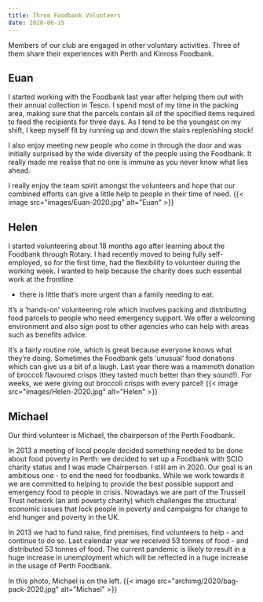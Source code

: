 ```yaml
---
title: Three Foodbank Volunteers
date: 2020-06-15
---
```

Members of our club are engaged in other voluntary activities. Three of them share their experiences with
Perth and Kinross Foodbank.

## Euan

I started working with the Foodbank last year after helping them out with their annual collection in Tesco.
I spend most of my time in the packing area, making sure that the parcels contain all of the specified items
required to feed the recipients for three days. As I tend to be the youngest on my shift, I keep myself
fit by running up and down the stairs replenishing stock!

I also enjoy meeting new people who come in through the door and was initially surprised by the wide
diversity of the people using the Foodbank. It really made me realise that no one is immune as you never
know what lies ahead.

I really enjoy the team spirit amongst the volunteers and hope that our combined efforts can give a
little help to people in their time of need.
{{< image src="images/Euan-2020.jpg" alt="Euan" >}}

## Helen

I started volunteering about 18 months ago after learning about the Foodbank through Rotary. I had
recently moved to being fully self-employed, so for the first time, had the flexibility to volunteer 
during the working week. I wanted to help because the charity does such essential work at the frontline
 - there is little that’s more urgent than a family needing to eat.

It’s a ‘hands-on’ volunteering role which involves packing and distributing food parcels to people who
need emergency support. We offer a welcoming environment and also sign post to other agencies who can
help with areas such as benefits advice.

It’s a fairly routine role, which is great because everyone knows what they’re doing. Sometimes the
Foodbank gets ‘unusual’ food donations which can give us a bit of a laugh. Last year there was a mammoth
donation of broccoli flavoured crisps (they tasted much better than they sound!). For weeks, we were
giving out broccoli crisps with every parcel!
{{< image src="images/Helen-2020.jpg" alt="Helen" >}}

## Michael

Our third volunteer is Michael, the chairperson of the Perth Foodbank.

In 2013 a meeting of local people decided something needed to be done about food poverty in Perth:
we decided to set up a Foodbank with SCIO charity status and I was made Chairperson. I still am in 2020.
Our goal is an ambitious one - to end the need for foodbanks. While we work towards it we are committed
to helping to provide the best possible support and emergency food to people in crisis. Nowadays we are
part of the Trussell Trust network (an anti poverty charity) which challenges the structural economic
issues that lock people in poverty and campaigns for change to end hunger and poverty in the UK.

In 2013 we had to fund raise, find premises, find volunteers to help - and continue to do so. Last
calendar year we received 53 tonnes of food - and distributed 53 tonnes of food. The current pandemic
is likely to result in a huge increase in unemployment which will be reflected in a huge increase in
the usage of Perth Foodbank.

In this photo, Michael is on the left.
{{< image src="archimg/2020/bag-pack-2020.jpg" alt="Michael" >}}
